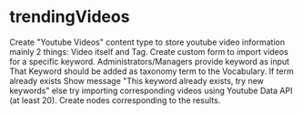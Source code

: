 # trendingVideos

Create "Youtube Videos" content type to store youtube video information mainly 2 things: Video itself and Tag.
Create custom form to import videos for a specific keyword.
Administrators/Managers provide keyword as input
That Keyword should be added as taxonomy term to the Vocabulary. If term already exists Show message "This keyword
already exists, try new keywords" else try importing corresponding videos using Youtube Data API (at least 20).
Create nodes corresponding to the results.
